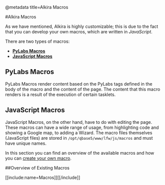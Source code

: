 @metadata title=Alkira Macros

[howto]: /sampleapp/#/alkiradocs/Macros\_HOWTO
[pylabs]: /sampleapp/#/alkiradocs/MacrosPylabs
[js]: /sampleapp/#/alkiradocs/MacrosJavascript

#Alkira Macros

As we have mentioned, Alkira is highly customizable; this is due to the fact that you can develop your own macros, which are written in _JavaScript_.

There are two types of macros:

* __[PyLabs Macros][pylabs]__
* __[JavaScript Macros][js]__

## PyLabs Macros
PyLabs Macros render content based on the PyLabs tags defined in the body of the macro and the content of the page.
The content that this macro renders is a result of the execution of certain tasklets. 


## JavaScript Macros
JavaScript Macros, on the other hand, have to do with editing the page. These macros can have a wide range of usage, from highlighting code and showing a Google map, to adding a Wizard.
The macro files themselves (JavaScript files) are stored in `/opt/qbase5/www/lfw/js/macros` and must have unique names.

In this section you can find an overview of the available macros and how you can [create your own macro][howto].

##Overview of Existing Macros

[[include:name=Macros]][[/include]]